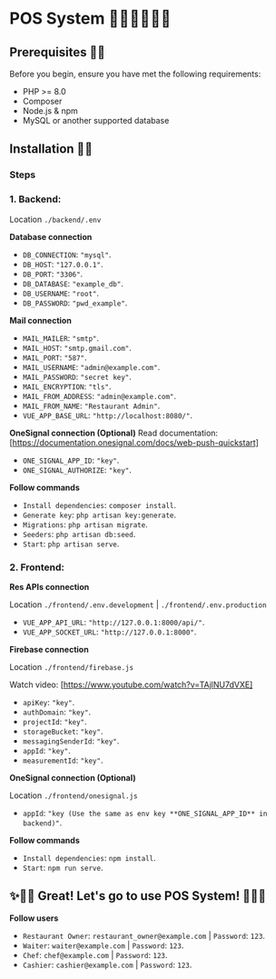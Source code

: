 # POS System​ 🍕🍔🍟🌭🍿🎊

## Prerequisites 🧨🧨

Before you begin, ensure you have met the following requirements:

- PHP >= 8.0
- Composer
- Node.js & npm
- MySQL or another supported database

## Installation 🧨🧨

### Steps

### 1. **Backend:**

Location `./backend/.env`

**Database connection**
- `DB_CONNECTION`: `"mysql"`.
- `DB_HOST`: `"127.0.0.1"`.
- `DB_PORT`: `"3306"`.
- `DB_DATABASE`: `"example_db"`.
- `DB_USERNAME`: `"root"`.
- `DB_PASSWORD`: `"pwd_example"`.

**Mail connection**
- `MAIL_MAILER`: `"smtp"`.
- `MAIL_HOST`: `"smtp.gmail.com"`.
- `MAIL_PORT`: `"587"`.
- `MAIL_USERNAME`: `"admin@example.com"`.
- `MAIL_PASSWORD`: `"secret key"`.
- `MAIL_ENCRYPTION`: `"tls"`.
- `MAIL_FROM_ADDRESS`: `"admin@example.com"`.​
- `MAIL_FROM_NAME`: `"Restaurant Admin"`.​
- `VUE_APP_BASE_URL`: `"http://localhost:8080/"`.​

**OneSignal connection (Optional)**
Read documentation: [https://documentation.onesignal.com/docs/web-push-quickstart]
- `ONE_SIGNAL_APP_ID`: `"key"`.​
- `ONE_SIGNAL_AUTHORIZE`: `"key"`.​

**Follow commands**
- `Install dependencies`: `composer install`.
- `Generate key`: `php artisan key:generate`.
- `Migrations`: `php artisan migrate`.
- `Seeders`: `php artisan db:seed`.
- `Start`: `php artisan serve`.

### 2. **Frontend:**

**Res APIs connection**

Location `./frontend/.env.development` | `./frontend/.env.production`
- `VUE_APP_API_URL`: `"http://127.0.0.1:8000/api/"`.
- `VUE_APP_SOCKET_URL`: `"http://127.0.0.1:8000"`.

**Firebase connection**

Location `./frontend/firebase.js`

Watch video: [https://www.youtube.com/watch?v=TAjlNU7dVXE]
- `apiKey`: `"key"`.
- `authDomain`: `"key"`.
- `projectId`: `"key"`.
- `storageBucket`: `"key"`.
- `messagingSenderId`: `"key"`.
- `appId`: `"key"`.
- `measurementId`: `"key"`.

**OneSignal connection (Optional)**

Location `./frontend/onesignal.js`
- `appId`: `"key (Use the same as env key **ONE_SIGNAL_APP_ID** in backend)"`.

**Follow commands**
- `Install dependencies`: `npm install`.
- `Start`: `npm run serve`.

## ✨🎉🎉 Great! Let's go to use POS System! 🎉🎉✨

**Follow users**
- `Restaurant Owner`: `restaurant_owner@example.com` | `Password`: `123`.
- `Waiter`: `waiter@example.com` | `Password`: `123`.
- `Chef`: `chef@example.com` | `Password`: `123`.
- `Cashier`: `cashier@example.com` | `Password`: `123`.
